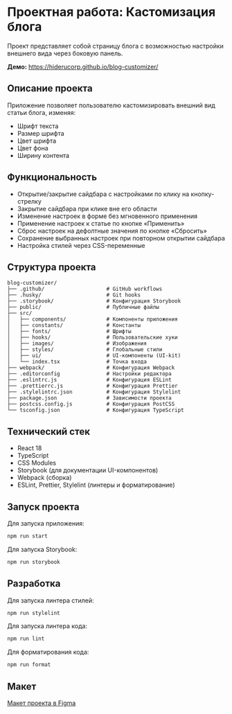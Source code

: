 # Проектная работа: Кастомизация блога

Проект представляет собой страницу блога с возможностью настройки внешнего вида через боковую панель.

**Демо:** https://hiderucorp.github.io/blog-customizer/

## Описание проекта

Приложение позволяет пользователю кастомизировать внешний вид статьи блога, изменяя:

- Шрифт текста
- Размер шрифта
- Цвет шрифта
- Цвет фона
- Ширину контента

## Функциональность

- Открытие/закрытие сайдбара с настройками по клику на кнопку-стрелку
- Закрытие сайдбара при клике вне его области
- Изменение настроек в форме без мгновенного применения
- Применение настроек к статье по кнопке «Применить»
- Сброс настроек на дефолтные значения по кнопке «Сбросить»
- Сохранение выбранных настроек при повторном открытии сайдбара
- Настройка стилей через CSS-переменные

## Структура проекта

```
blog-customizer/
├── .github/                    # GitHub workflows
├── .husky/                     # Git hooks
├── .storybook/                 # Конфигурация Storybook
├── public/                     # Публичные файлы
├── src/
│   ├── components/             # Компоненты приложения
│   ├── constants/              # Константы
│   ├── fonts/                  # Шрифты
│   ├── hooks/                  # Пользовательские хуки
│   ├── images/                 # Изображения
│   ├── styles/                 # Глобальные стили
│   ├── ui/                     # UI-компоненты (UI-kit)
│   └── index.tsx               # Точка входа
├── webpack/                    # Конфигурация Webpack
├── .editorconfig               # Настройки редактора
├── .eslintrc.js                # Конфигурация ESLint
├── .prettierrc.js              # Конфигурация Prettier
├── .stylelintrc.json           # Конфигурация Stylelint
├── package.json                # Зависимости проекта
├── postcss.config.js           # Конфигурация PostCSS
└── tsconfig.json               # Конфигурация TypeScript
```

## Технический стек

- React 18
- TypeScript
- CSS Modules
- Storybook (для документации UI-компонентов)
- Webpack (сборка)
- ESLint, Prettier, Stylelint (линтеры и форматирование)

## Запуск проекта

Для запуска приложения:

```bash
npm run start
```

Для запуска Storybook:

```bash
npm run storybook
```

## Разработка

Для запуска линтера стилей:

```bash
npm run stylelint
```

Для запуска линтера кода:

```bash
npm run lint
```

Для форматирования кода:

```bash
npm run format
```

## Макет

[Макет проекта в Figma](https://www.figma.com/file/FEeiiGLOsE7ktXbPpBxYoD/Custom-dropdown?type=design&node-id=0%3A1&mode=design&t=eXRJnWC6Xsuw0qR4-1)
